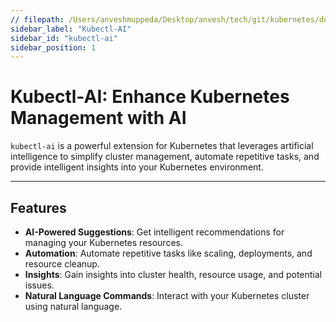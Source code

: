 ```yaml
---
// filepath: /Users/anveshmuppeda/Desktop/anvesh/tech/git/kubernetes/docs/ai/kubectl-ai.md
sidebar_label: "Kubectl-AI"
sidebar_id: "kubectl-ai"
sidebar_position: 1
---
```



# Kubectl-AI: Enhance Kubernetes Management with AI

`kubectl-ai` is a powerful extension for Kubernetes that leverages artificial intelligence to simplify cluster management, automate repetitive tasks, and provide intelligent insights into your Kubernetes environment.

---

## **Features**
- **AI-Powered Suggestions**: Get intelligent recommendations for managing your Kubernetes resources.
- **Automation**: Automate repetitive tasks like scaling, deployments, and resource cleanup.
- **Insights**: Gain insights into cluster health, resource usage, and potential issues.
- **Natural Language Commands**: Interact with your Kubernetes cluster using natural language.
